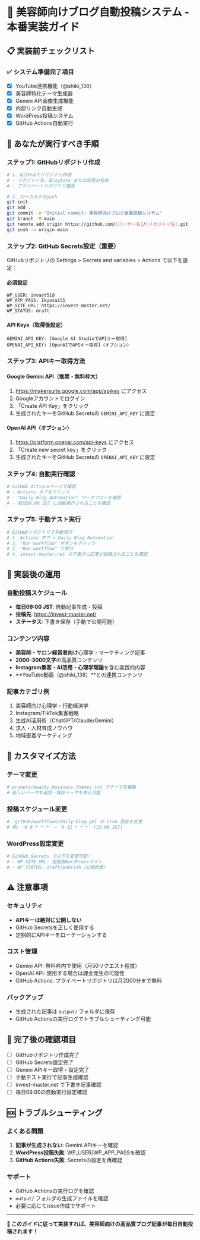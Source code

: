 # 🚀 美容師向けブログ自動投稿システム - 本番実装ガイド

## 📋 実装前チェックリスト

### ✅ システム準備完了項目
- [x] YouTube連携機能（@shiki_138）
- [x] 美容師特化テーマ生成器
- [x] Gemini API画像生成機能
- [x] 内部リンク自動生成
- [x] WordPress投稿システム
- [x] GitHub Actions自動実行

## 🔧 あなたが実行すべき手順

### ステップ1: GitHubリポジトリ作成
```bash
# 1. GitHubでリポジトリ作成
# - リポジトリ名: BlogAuto または任意の名前
# - プライベートリポジトリ推奨

# 2. ローカルからpush
git init
git add .
git commit -m "Initial commit: 美容師向けブログ自動投稿システム"
git branch -M main
git remote add origin https://github.com/[ユーザー名]/[リポジトリ名].git
git push -u origin main
```

### ステップ2: GitHub Secrets設定（重要）
GitHubリポジトリの Settings > Secrets and variables > Actions で以下を設定：

#### 必須設定
```
WP_USER: invast51@
WP_APP_PASS: Ikyosai51
WP_SITE_URL: https://invest-master.net/
WP_STATUS: draft
```

#### API Keys（取得後設定）
```
GEMINI_API_KEY: [Google AI StudioでAPIキー取得]
OPENAI_API_KEY: [OpenAIでAPIキー取得]（オプション）
```

### ステップ3: APIキー取得方法

#### Google Gemini API（推奨・無料枠大）
1. https://makersuite.google.com/app/apikey にアクセス
2. Googleアカウントでログイン
3. 「Create API Key」をクリック
4. 生成されたキーをGitHub Secretsの `GEMINI_API_KEY` に設定

#### OpenAI API（オプション）
1. https://platform.openai.com/api-keys にアクセス
2. 「Create new secret key」をクリック
3. 生成されたキーをGitHub Secretsの `OPENAI_API_KEY` に設定

### ステップ4: 自動実行確認
```bash
# GitHub Actionsページで確認
# - Actions タブをクリック
# - "Daily Blog Automation" ワークフローを確認
# - 毎日09:00 JST に自動実行されることを確認
```

### ステップ5: 手動テスト実行
```bash
# GitHubリポジトリで手動実行
# 1. Actions タブ > Daily Blog Automation
# 2. "Run workflow" ボタンをクリック
# 3. "Run workflow" で実行
# 4. invest-master.net の下書きに記事が投稿されることを確認
```

## 🎯 実装後の運用

### 自動投稿スケジュール
- **毎日09:00 JST**: 自動記事生成・投稿
- **投稿先**: https://invest-master.net/
- **ステータス**: 下書き保存（手動で公開可能）

### コンテンツ内容
- **美容師・サロン経営者向け**心理学・マーケティング記事
- **2000-3000文字**の高品質コンテンツ
- **Instagram集客・AI活用・心理学理論**を含む実践的内容
- **YouTube動画（@shiki_138）**との連携コンテンツ

### 記事カテゴリ例
1. 美容師向け心理学・行動経済学
2. Instagram/TikTok集客戦略
3. 生成AI活用術（ChatGPT/Claude/Gemini）
4. 求人・人材育成ノウハウ
5. 地域密着マーケティング

## 🔧 カスタマイズ方法

### テーマ変更
```bash
# prompts/beauty_business_themes.txt でテーマを編集
# 新しいテーマを追加・既存テーマを修正可能
```

### 投稿スケジュール変更
```bash
# .github/workflows/daily-blog.yml の cron 設定を変更
# 例: '0 0 * * *' → '0 12 * * *' (21:00 JST)
```

### WordPress設定変更
```bash
# GitHub Secrets で以下を変更可能:
# - WP_SITE_URL: 投稿先WordPressサイト
# - WP_STATUS: draft/publish（公開状態）
```

## ⚠️ 注意事項

### セキュリティ
- **APIキーは絶対に公開しない**
- GitHub Secretsを正しく使用する
- 定期的にAPIキーをローテーションする

### コスト管理
- Gemini API: 無料枠内で使用（月50リクエスト程度）
- OpenAI API: 使用する場合は課金発生の可能性
- GitHub Actions: プライベートリポジトリは月2000分まで無料

### バックアップ
- 生成された記事は `output/` フォルダに保存
- GitHub Actionsの実行ログでトラブルシューティング可能

## 🎉 完了後の確認項目

- [ ] GitHubリポジトリ作成完了
- [ ] GitHub Secrets設定完了
- [ ] Gemini APIキー取得・設定完了
- [ ] 手動テスト実行で記事生成確認
- [ ] invest-master.net で下書き記事確認
- [ ] 毎日09:00の自動実行設定確認

## 🆘 トラブルシューティング

### よくある問題
1. **記事が生成されない**: Gemini APIキーを確認
2. **WordPress投稿失敗**: WP_USER/WP_APP_PASSを確認
3. **GitHub Actions失敗**: Secretsの設定を再確認

### サポート
- GitHub Actionsの実行ログを確認
- `output/` フォルダの生成ファイルを確認
- 必要に応じてissue作成でサポート

---

**🎯 このガイドに従って実装すれば、美容師向けの高品質ブログ記事が毎日自動投稿されます！**